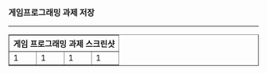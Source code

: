 <h3>게임프로그래밍 과제 저장</h3> <hr>

<table border="1">
  <th colspan="4"> 게임 프로그래밍 과제 스크린샷 </th>
  <tr>
  <td>1</td>
  <td>1</td>
  <td>1</td>
  <td>1</td>
  </tr>
</table>
